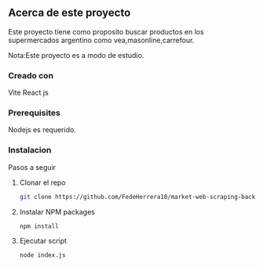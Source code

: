 
## Acerca de este proyecto 
Este proyecto tiene como proposito buscar productos
en los supermercados argentino como vea,masonline,carrefour.

Nota:Este proyecto es a modo de estudio.

### Creado con

Vite React js

### Prerequisites

Nodejs es requerido.

### Instalacion

Pasos a seguir


1. Clonar el repo
   ```sh
   git clone https://github.com/FedeHerrera10/market-web-scraping-backend
   ```
3. Instalar NPM packages
   ```sh
   npm install
   ```
3. Ejecutar script
   ```sh
   node index.js
   ```

